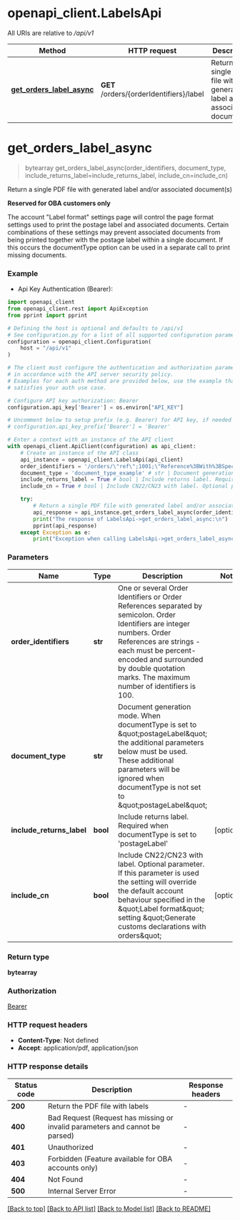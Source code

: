 # openapi_client.LabelsApi

All URIs are relative to */api/v1*

Method | HTTP request | Description
------------- | ------------- | -------------
[**get_orders_label_async**](LabelsApi.md#get_orders_label_async) | **GET** /orders/{orderIdentifiers}/label | Return a single PDF file with generated label and/or associated document(s)


# **get_orders_label_async**
> bytearray get_orders_label_async(order_identifiers, document_type, include_returns_label=include_returns_label, include_cn=include_cn)

Return a single PDF file with generated label and/or associated document(s)

<b>Reserved for OBA customers only</b>

The account "Label format" settings page will control the page format settings used to print the postage label
and associated documents. Certain combinations of these settings may prevent associated documents from being
printed together with the postage label within a single document. If this occurs the documentType option can be
used in a separate call to print missing documents.


### Example

* Api Key Authentication (Bearer):

```python
import openapi_client
from openapi_client.rest import ApiException
from pprint import pprint

# Defining the host is optional and defaults to /api/v1
# See configuration.py for a list of all supported configuration parameters.
configuration = openapi_client.Configuration(
    host = "/api/v1"
)

# The client must configure the authentication and authorization parameters
# in accordance with the API server security policy.
# Examples for each auth method are provided below, use the example that
# satisfies your auth use case.

# Configure API key authorization: Bearer
configuration.api_key['Bearer'] = os.environ["API_KEY"]

# Uncomment below to setup prefix (e.g. Bearer) for API key, if needed
# configuration.api_key_prefix['Bearer'] = 'Bearer'

# Enter a context with an instance of the API client
with openapi_client.ApiClient(configuration) as api_client:
    # Create an instance of the API class
    api_instance = openapi_client.LabelsApi(api_client)
    order_identifiers = '/orders/\"ref\";1001;\"Reference%3BWith%3BSpecial%3BSymbols!\";2345/' # str | One or several Order Identifiers or Order References separated by semicolon. Order Identifiers are integer numbers. Order References are strings - each must be percent-encoded and surrounded by double quotation marks. The maximum number of identifiers is 100.
    document_type = 'document_type_example' # str | Document generation mode. When documentType is set to \"postageLabel\" the additional parameters below must be used. These additional parameters will be ignored when documentType is not set to \"postageLabel\"
    include_returns_label = True # bool | Include returns label. Required when documentType is set to 'postageLabel' (optional)
    include_cn = True # bool | Include CN22/CN23 with label. Optional parameter. If this parameter is used the setting will override the default account behaviour specified in the \"Label format\" setting \"Generate customs declarations with orders\" (optional)

    try:
        # Return a single PDF file with generated label and/or associated document(s)
        api_response = api_instance.get_orders_label_async(order_identifiers, document_type, include_returns_label=include_returns_label, include_cn=include_cn)
        print("The response of LabelsApi->get_orders_label_async:\n")
        pprint(api_response)
    except Exception as e:
        print("Exception when calling LabelsApi->get_orders_label_async: %s\n" % e)
```



### Parameters


Name | Type | Description  | Notes
------------- | ------------- | ------------- | -------------
 **order_identifiers** | **str**| One or several Order Identifiers or Order References separated by semicolon. Order Identifiers are integer numbers. Order References are strings - each must be percent-encoded and surrounded by double quotation marks. The maximum number of identifiers is 100. | 
 **document_type** | **str**| Document generation mode. When documentType is set to \&quot;postageLabel\&quot; the additional parameters below must be used. These additional parameters will be ignored when documentType is not set to \&quot;postageLabel\&quot; | 
 **include_returns_label** | **bool**| Include returns label. Required when documentType is set to &#39;postageLabel&#39; | [optional] 
 **include_cn** | **bool**| Include CN22/CN23 with label. Optional parameter. If this parameter is used the setting will override the default account behaviour specified in the \&quot;Label format\&quot; setting \&quot;Generate customs declarations with orders\&quot; | [optional] 

### Return type

**bytearray**

### Authorization

[Bearer](../README.md#Bearer)

### HTTP request headers

 - **Content-Type**: Not defined
 - **Accept**: application/pdf, application/json

### HTTP response details

| Status code | Description | Response headers |
|-------------|-------------|------------------|
**200** | Return the PDF file with labels |  -  |
**400** | Bad Request (Request has missing or invalid parameters and cannot be parsed) |  -  |
**401** | Unauthorized |  -  |
**403** | Forbidden (Feature available for OBA accounts only) |  -  |
**404** | Not Found |  -  |
**500** | Internal Server Error |  -  |

[[Back to top]](#) [[Back to API list]](../README.md#documentation-for-api-endpoints) [[Back to Model list]](../README.md#documentation-for-models) [[Back to README]](../README.md)

